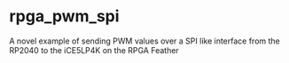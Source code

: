 # rpga_pwm_spi
A novel example of sending PWM values over a SPI like interface from the RP2040 to the iCE5LP4K on the RPGA Feather
